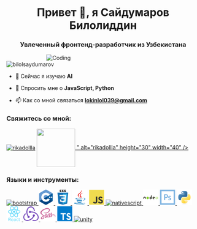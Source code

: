 <h1 align="center">Привет 👋, я Сайдумаров Билолиддин</h1>
<h3 align="center">Увлеченный фронтенд-разработчик из Узбекистана</h3>
<img align="right" alt="Coding" width="400" src="https://i.pinimg.com/originals/69/e6/f6/69e6f674d4ab40834c31493d21d9560c.gif">

<p align="left"> <img src="https://komarev.com/ghpvc/?username=bilolsaydumarov&label=Profile%20views&color=0e75b6&style=flat" alt="bilolsaydumarov" /> </p>

- 🌱 Сейчас я изучаю **AI**

- 💬 Спросить мне о **JavaScript, Python**

- 📫 Как со мной связаться **lokinlol039@gmail.com**

<h3 align="left">Свяжитесь со мной:</h3>
<p align="left">
    <a href="https://twitter.com/rikadollla" target="blank"><img align="center" src="https://raw.githubusercontent.com/rahuldkjain/github-profile-readme-generator/master/src/images/icons/Social/twitter.svg" alt="rikadollla" height="30" width="40" /></a>
    <a href="https://t.me/RikuDollla" target="blank"><img align="center" src="<svg xmlns="http://www.w3.org/2000/svg" x="0px" y="0px" width="100" height="100" viewBox="0 0 50 50">
<path d="M 25 2 C 12.309288 2 2 12.309297 2 25 C 2 37.690703 12.309288 48 25 48 C 37.690712 48 48 37.690703 48 25 C 48 12.309297 37.690712 2 25 2 z M 25 4 C 36.609833 4 46 13.390175 46 25 C 46 36.609825 36.609833 46 25 46 C 13.390167 46 4 36.609825 4 25 C 4 13.390175 13.390167 4 25 4 z M 34.087891 14.035156 C 33.403891 14.035156 32.635328 14.193578 31.736328 14.517578 C 30.340328 15.020578 13.920734 21.992156 12.052734 22.785156 C 10.984734 23.239156 8.9960938 24.083656 8.9960938 26.097656 C 8.9960938 27.432656 9.7783594 28.3875 11.318359 28.9375 C 12.146359 29.2325 14.112906 29.828578 15.253906 30.142578 C 15.737906 30.275578 16.25225 30.34375 16.78125 30.34375 C 17.81625 30.34375 18.857828 30.085859 19.673828 29.630859 C 19.666828 29.798859 19.671406 29.968672 19.691406 30.138672 C 19.814406 31.188672 20.461875 32.17625 21.421875 32.78125 C 22.049875 33.17725 27.179312 36.614156 27.945312 37.160156 C 29.021313 37.929156 30.210813 38.335938 31.382812 38.335938 C 33.622813 38.335938 34.374328 36.023109 34.736328 34.912109 C 35.261328 33.299109 37.227219 20.182141 37.449219 17.869141 C 37.600219 16.284141 36.939641 14.978953 35.681641 14.376953 C 35.210641 14.149953 34.672891 14.035156 34.087891 14.035156 z M 34.087891 16.035156 C 34.362891 16.035156 34.608406 16.080641 34.816406 16.181641 C 35.289406 16.408641 35.530031 16.914688 35.457031 17.679688 C 35.215031 20.202687 33.253938 33.008969 32.835938 34.292969 C 32.477938 35.390969 32.100813 36.335938 31.382812 36.335938 C 30.664813 36.335938 29.880422 36.08425 29.107422 35.53125 C 28.334422 34.97925 23.201281 31.536891 22.488281 31.087891 C 21.863281 30.693891 21.201813 29.711719 22.132812 28.761719 C 22.899812 27.979719 28.717844 22.332938 29.214844 21.835938 C 29.584844 21.464938 29.411828 21.017578 29.048828 21.017578 C 28.923828 21.017578 28.774141 21.070266 28.619141 21.197266 C 28.011141 21.694266 19.534781 27.366266 18.800781 27.822266 C 18.314781 28.124266 17.56225 28.341797 16.78125 28.341797 C 16.44825 28.341797 16.111109 28.301891 15.787109 28.212891 C 14.659109 27.901891 12.750187 27.322734 11.992188 27.052734 C 11.263188 26.792734 10.998047 26.543656 10.998047 26.097656 C 10.998047 25.463656 11.892938 25.026 12.835938 24.625 C 13.831938 24.202 31.066062 16.883437 32.414062 16.398438 C 33.038062 16.172438 33.608891 16.035156 34.087891 16.035156 z"></path>
</svg>" alt="rikadollla" height="30" width="40" /></a>
</p>

<h3 align="left">Языки и инструменты:</h3>
<p align="left"> <a href="https://getbootstrap.com" target="_blank" rel="noreferrer"> <img src="https://raw.githubusercontent.com/devicons/devicon /master/icons/bootstrap/bootstrap-plain-wordmark.svg" alt="bootstrap" width="40" height="40" /> </a> <a href="https://www.w3schools.com /cpp/" target="_blank" rel="noreferrer"> <img src="https://raw.githubusercontent.com/devicons/devicon/master/icons/cplusplus/cplusplus-original.svg" alt="cplusplus " width="40" height="40" /> </a> <a href="https://www.w3schools.com/css/" target="_blank" rel="noreferrer"> <img src="https://raw.githubusercontent.com/devicons/devicon/master/icons/css3/css3-original-wordmark.svg" alt="css3" width="40" height="40" /> </a> <a href="https://www.java.com" target="_blank" rel="noreferrer"> <img src="https://raw.githubusercontent.com/devicons/devicon/master/icons/java/java-original.svg" alt="java" width="40" height="40" /> </a> <a href="https://developer.mozilla.org/en-US/docs/Web/JavaScript" target="_blank" rel="noreferrer"> <img src="https://raw.githubusercontent.com/devicons/devicon/master/icons/javascript/javascript-original.svg" alt="javascript" width="40" height="40" /> </a> <a href="https://nativescript.org/" target="_blank" rel="noreferrer"> <img src="https://raw.githubusercontent.com/detain/svg-logos/780f25886640cef088af994181646db2f6b1a3f8/svg/nativescript.svg" alt="nativescript" width="40" height="40" /> </a> <a href="https://nodejs.org" target="_blank" rel="noreferrer"> <img src="https://raw.githubusercontent.com/devicons/devicon/master/icons/nodejs/nodejs-original-wordmark.svg" alt="nodejs" width="40" height="40" /> </a> <a href="https://www.photoshop.com/en" target="_blank" rel="noreferrer"> <img src="https://raw.githubusercontent.com/devicons/devicon/master/icons/photoshop/photoshop-line.svg" alt="photoshop" width="40" height="40" /> </a>
  <a href="https://www.python.org" target="_blank" rel="noreferrer"> <img src="https://raw.githubusercontent.com/devicons/devicon/master/icons/python/python-original.svg" alt="python" width="40" height="40"/> </a> <a href="https://reactjs.org/" target="_blank" rel="noreferrer"> <img src="https://raw.githubusercontent.com/devicons/devicon/master/icons/react/react-original-wordmark.svg" alt=" реакции" width="40" height="40" /> </a> <a href="https://redux.js.org" target="_blank" rel="noreferrer"> <img src="https://raw.githubusercontent.com/devicons/devicon/master/icons/redux/redux-original.svg" alt="redux" width="40" height="40" /> </a> <a href="https://sass-lang.com" target="_blank" rel="noreferrer"> <img src="https://raw.githubusercontent.com/devicons/devicon/master/icons/sass/sass-original.svg" alt="sass" width="40" height="40" /> </a> <a href="https://www.typescriptlang.org/" target="_blank" rel="noreferrer"> <img src="https://raw.githubusercontent.com/devicons/devicon/master/icons/typescript/typescript-original.svg" alt="typescript" width="40" height="40" /> </ a> <a href="https://unity.com/" target="_blank" rel="noreferrer"> <img src="https://www.vectorlogo.zone/logos/unity3d/unity3d-icon.svg" alt="unity" width="40" height="40" /> 
